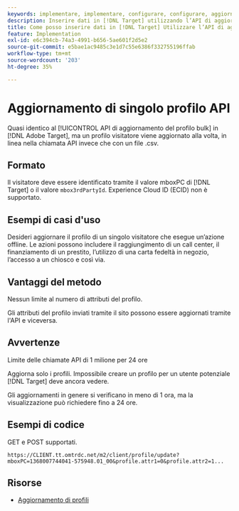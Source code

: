 ```yaml
---
keywords: implementare, implementare, configurare, configurare, aggiornare un singolo profilo
description: Inserire dati in [!DNL Target] utilizzando l’API di aggiornamento a profilo singolo.
title: Come posso inserire dati in [!DNL Target] Utilizzare l’API di aggiornamento a profilo singolo?
feature: Implementation
exl-id: e6c394cb-74a3-4991-b656-5ae601f2d5e2
source-git-commit: e5bae1ac9485c3e1d7c55e6386f332755196ffab
workflow-type: tm+mt
source-wordcount: '203'
ht-degree: 35%

---
```


# Aggiornamento di singolo profilo API

Quasi identico al [!UICONTROL API di aggiornamento del profilo bulk] in [!DNL Adobe Target], ma un profilo visitatore viene aggiornato alla volta, in linea nella chiamata API invece che con un file .csv.

## Formato

Il visitatore deve essere identificato tramite il valore mboxPC di [!DNL Target] o il valore `mbox3rdPartyId`. Experience Cloud ID (ECID) non è supportato.

## Esempi di casi d&#39;uso

Desideri aggiornare il profilo di un singolo visitatore che esegue un’azione offline. Le azioni possono includere il raggiungimento di un call center, il finanziamento di un prestito, l’utilizzo di una carta fedeltà in negozio, l’accesso a un chiosco e così via.

## Vantaggi del metodo

Nessun limite al numero di attributi del profilo.

Gli attributi del profilo inviati tramite il sito possono essere aggiornati tramite l&#39;API e viceversa.

## Avvertenze

Limite delle chiamate API di 1 milione per 24 ore

Aggiorna solo i profili. Impossibile creare un profilo per un utente potenziale [!DNL Target] deve ancora vedere.

Gli aggiornamenti in genere si verificano in meno di 1 ora, ma la visualizzazione può richiedere fino a 24 ore.

## Esempi di codice

GET e POST supportati.

```
https://CLIENT.tt.omtrdc.net/m2/client/profile/update?mboxPC=1368007744041-575948.01_00&profile.attr1=0&profile.attr2=1...
```

## Risorse

* [Aggiornamento di profili](https://developers.adobetarget.com/api/#updating-profiles)
